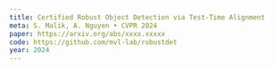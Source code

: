 ```yaml
---
title: Certified Robust Object Detection via Test-Time Alignment
meta: S. Malik, A. Nguyen • CVPR 2024
paper: https://arxiv.org/abs/xxxx.xxxxx
code: https://github.com/mvl-lab/robustdet
year: 2024
---
```

